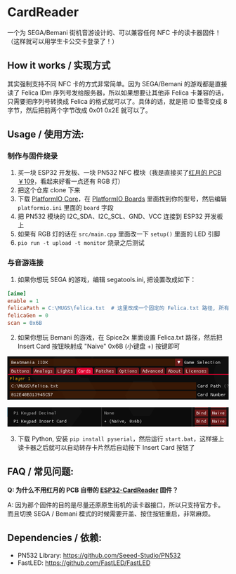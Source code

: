 # CardReader

一个为 SEGA/Bemani 街机音游设计的、可以兼容任何 NFC 卡的读卡器固件！（这样就可以用学生卡公交卡登录了！）

## How it works / 实现方式

其实强制支持不同 NFC 卡的方式非常简单。因为 SEGA/Bemani 的游戏都是直接读了 Felica IDm 序列号发给服务器，所以如果想要让其他非 Felica 卡兼容的话，只需要把序列号转换成 Felica 的格式就可以了。具体的话，就是把 ID 垫零变成 8 字节，然后把前两个字节改成 0x01 0x2E 就可以了。

## Usage / 使用方法:

### 制作与固件烧录

1. 买一块 ESP32 开发板、一块 PN532 NFC 模块（我是直接买了[红月的 PCB ￥109](https://m.tb.cn/h.5RS0tuc?tk=jL1vW2UxDH3)，看起来好看一点还有 RGB 灯）
2. 把这个仓库 clone 下来
3. 下载 [PlatformIO Core](https://platformio.org/)，在 [PlatformIO Boards](https://docs.platformio.org/en/latest/boards/espressif32) 里面找到你的型号，然后编辑 `platformio.ini` 里面的 `board` 字段
4. 把 PN532 模块的 I2C_SDA、I2C_SCL、GND、VCC 连接到 ESP32 开发板上
5. 如果有 RGB 灯的话在 `src/main.cpp` 里面改一下 `setup()` 里面的 LED 引脚
6. `pio run -t upload -t monitor` 烧录之后测试

### 与音游连接

1. 如果你想玩 SEGA 的游戏，编辑 segatools.ini, 把设置改成如下：

```ini
[aime]
enable = 1
felicaPath = C:\MUGS\felica.txt  # 这里改成一个固定的 Felica.txt 路径, 所有游戏共享
felicaGen = 0
scan = 0x6B
```

2. 如果你想玩 Bemani 的游戏，在 Spice2x 里面设置 Felica.txt 路径，然后把 Insert Card 按钮映射成 "Naive" 0x6B (小键盘 +) 按键即可

![](docs/image_2023-11-25_13-12-38.png)

![](docs/image_2023-11-25_13-13-23.png)

3. 下载 Python, 安装 `pip install pyserial`，然后运行 `start.bat`，这样接上读卡器之后就可以自动转存卡片然后自动按下 Insert Card 按钮了
   
## FAQ / 常见问题:

**Q: 为什么不用红月的 PCB 自带的 [ESP32-CardReader](https://github.com/Sucareto/ESP32-CardReader) 固件？**

A: 因为那个固件的目的是尽量还原原生街机的读卡器接口，所以只支持官方卡。而且切换 SEGA / Bemani 模式的时候需要开盖、按住按钮重启，非常麻烦。

## Dependencies / 依赖:

* PN532 Library: https://github.com/Seeed-Studio/PN532
* FastLED: https://github.com/FastLED/FastLED
